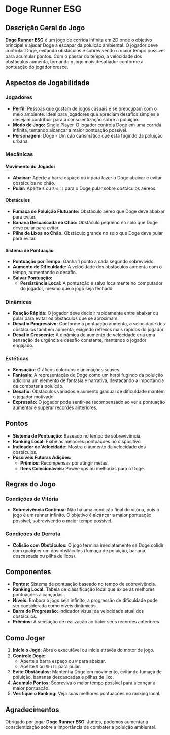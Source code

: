 # Doge Runner ESG

## Descrição Geral do Jogo

**Doge Runner ESG** é um jogo de corrida infinita em 2D onde o objetivo principal é ajudar Doge a escapar da poluição ambiental. O jogador deve controlar Doge, evitando obstáculos e sobrevivendo o maior tempo possível para acumular pontos. Com o passar do tempo, a velocidade dos obstáculos aumenta, tornando o jogo mais desafiador conforme a pontuação do jogador cresce.

## Aspectos de Jogabilidade

### Jogadores

- **Perfil:** Pessoas que gostam de jogos casuais e se preocupam com o meio ambiente. Ideal para jogadores que apreciam desafios simples e desejam contribuir para a conscientização sobre a poluição.
- **Modo de Jogo:** Single Player. O jogador controla Doge em uma corrida infinita, tentando alcançar a maior pontuação possível.
- **Personagem:** Doge - Um cão carismático que está fugindo da poluição urbana.

### Mecânicas

#### Movimento do Jogador

- **Abaixar:** Aperte a barra espaço ou `W` para fazer o Doge abaixar e evitar obstáculos no chão.
- **Pular:** Aperte `S` ou `Shift` para o Doge pular sobre obstáculos aéreos.

#### Obstáculos

- **Fumaça de Poluição Flutuante:** Obstáculo aéreo que Doge deve abaixar para evitar.
- **Banana Descascada no Chão:** Obstáculo pequeno no solo que Doge deve pular para evitar.
- **Pilha de Lixos no Chão:** Obstáculo grande no solo que Doge deve pular para evitar.

#### Sistema de Pontuação

- **Pontuação por Tempo:** Ganha 1 ponto a cada segundo sobrevivido.
- **Aumento de Dificuldade:** A velocidade dos obstáculos aumenta com o tempo, aumentando o desafio.
- **Salvar Pontuação:**
  - **Persistência Local:** A pontuação é salva localmente no computador do jogador, mesmo que o jogo seja fechado.

### Dinâmicas

- **Reação Rápida:** O jogador deve decidir rapidamente entre abaixar ou pular para evitar os obstáculos que se aproximam.
- **Desafio Progressivo:** Conforme a pontuação aumenta, a velocidade dos obstáculos também aumenta, exigindo reflexos mais rápidos do jogador.
- **Desafio Crescente:** A dinâmica de aumento de velocidade cria uma sensação de urgência e desafio constante, mantendo o jogador engajado.

### Estéticas

- **Sensação:** Gráficos coloridos e animações suaves.
- **Fantasia:** A representação de Doge como um herói fugindo da poluição adiciona um elemento de fantasia e narrativa, destacando a importância de combater a poluição.
- **Desafio:** Obstáculos variados e aumento gradual de dificuldade mantém o jogador motivado.
- **Expressão:** O jogador pode sentir-se recompensado ao ver a pontuação aumentar e superar recordes anteriores.

## Pontos

- **Sistema de Pontuação:** Baseado no tempo de sobrevivência.
- **Ranking Local:** Exibe as melhores pontuações no dispositivo.
- **Indicador de Velocidade:** Mostra o aumento da velocidade dos obstáculos.
- **Possíveis Futuras Adições:**
  - **Prêmios:** Recompensas por atingir metas.
  - **Itens Colecionáveis:** Power-ups ou melhorias para o Doge.

## Regras do Jogo

### Condições de Vitória

- **Sobrevivência Contínua:** Não há uma condição final de vitória, pois o jogo é um runner infinito. O objetivo é alcançar a maior pontuação possível, sobrevivendo o maior tempo possível.

### Condições de Derrota

- **Colisão com Obstáculos:** O jogo termina imediatamente se Doge colidir com qualquer um dos obstáculos (fumaça de poluição, banana descascada ou pilha de lixos).

## Componentes

- **Pontos:** Sistema de pontuação baseado no tempo de sobrevivência.
- **Ranking Local:** Tabela de classificação local que exibe as melhores pontuações alcançadas.
- **Níveis:** Embora o jogo seja infinito, a progressão de dificuldade pode ser considerada como níveis dinâmicos.
- **Barra de Progressão:** Indicador visual da velocidade atual dos obstáculos.
- **Prêmios:** A sensação de realização ao bater seus recordes anteriores.

## Como Jogar

1. **Inicie o Jogo:** Abra o executável ou inicie através do motor de jogo.
2. **Controle Doge:**
   - Aperte a barra espaço ou `W` para abaixar.
   - Aperte `S` ou `Shift` para pular.
3. **Evite Obstáculos:** Mantenha Doge em movimento, evitando fumaça de poluição, bananas descascadas e pilhas de lixo.
4. **Acumule Pontos:** Sobreviva o maior tempo possível para alcançar a maior pontuação.
5. **Verifique o Ranking:** Veja suas melhores pontuações no ranking local.

## Agradecimentos

Obrigado por jogar **Doge Runner ESG**! Juntos, podemos aumentar a conscientização sobre a importância de combater a poluição ambiental.

